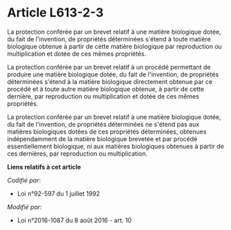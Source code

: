 # Article L613-2-3

La protection conférée par un brevet relatif à une matière biologique dotée, du fait de l'invention, de propriétés
déterminées s'étend à toute matière biologique obtenue à partir de cette matière biologique par reproduction ou
multiplication et dotée de ces mêmes propriétés.

La protection conférée par un brevet relatif à un procédé permettant de produire une matière biologique dotée, du fait de
l'invention, de propriétés déterminées s'étend à la matière biologique directement obtenue par ce procédé et à toute autre
matière biologique obtenue, à partir de cette dernière, par reproduction ou multiplication et dotée de ces mêmes propriétés.

La protection conférée par un brevet relatif à une matière biologique dotée, du fait de l'invention, de propriétés
déterminées ne s'étend pas aux matières biologiques dotées de ces propriétés déterminées, obtenues indépendamment de la
matière biologique brevetée et par procédé essentiellement biologique, ni aux matières biologiques obtenues à partir de ces
dernières, par reproduction ou multiplication.

**Liens relatifs à cet article**

_Codifié par_:

  - Loi n°92-597 du 1 juillet 1992

_Modifié par_:

  - Loi n°2016-1087 du 8 août 2016 - art. 10
